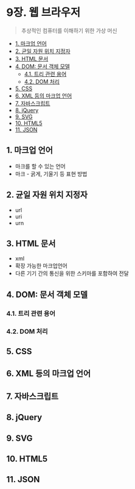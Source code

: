 # 9장. 웹 브라우저

> 추상적인 컴퓨터를 이해하기 위한 가상 머신

- [1. 마크업 언어](#1-마크업-언어)
- [2. 균일 자원 위치 지정자](#2-균일-자원-위치-지정자)
- [3. HTML 문서](#3-html-문서)
- [4. DOM: 문서 객체 모델](#4-dom-문서-객체-모델)
  - [4.1. 트리 관련 용어](#41-트리-관련-용어)
  - [4.2. DOM 처리](#42-dom-처리)
- [5. CSS](#5-css)
- [6. XML 등의 마크업 언어](#6-xml-등의-마크업-언어)
- [7. 자바스크립트](#7-자바스크립트)
- [8. jQuery](#8-jquery)
- [9. SVG](#9-svg)
- [10. HTML5](#10-html5)
- [11. JSON](#11-json)

## 1. 마크업 언어

- 마크를 할 수 있는 언어
- 마크 - 굵게, 기울기 등 표현 방법

## 2. 균일 자원 위치 지정자

- url
- uri
- urn

## 3. HTML 문서

- xml
- 확장 가능한 마크업언어
- 다른 기기 간의 통신을 위한 스키마를 포함하여 전달

## 4. DOM: 문서 객체 모델

### 4.1. 트리 관련 용어

### 4.2. DOM 처리

## 5. CSS

## 6. XML 등의 마크업 언어

## 7. 자바스크립트

## 8. jQuery

## 9. SVG

## 10. HTML5

## 11. JSON
